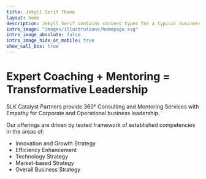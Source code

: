 ```yaml
---
title: Jekyll Serif Theme
layout: home
description: Jekyll Serif contains content types for a typical business website. The theme is fully responsive, blazing fast and artfully illustrated.
intro_image: "images/illustrations/homepage.svg"
intro_image_absolute: false
intro_image_hide_on_mobile: true
show_call_box: true
---
```


# Expert Coaching + Mentoring = Transformative Leadership

SLK Catalyst Partners provide 360&deg; Consulting and Mentoring Services with Empathy for Corporate and Operational business leadership.

Our offerings are driven by tested framework of established competencies in the areas of:
- Innovation and Growth Strategy
- Efficiency Enhancement
- Technology Strategy
- Market-based Strategy
- Overall Business Strategy

